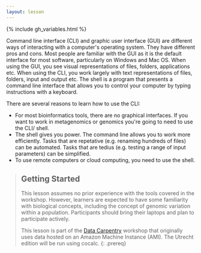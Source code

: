 ```yaml
---
layout: lesson
---
```


{% include gh_variables.html %}


Command line interface (CLI) and graphic user interface (GUI) are different ways of interacting with a computer's operating system. They have different pros and cons. Most people are familiar with the GUI as it is the default interface for most software, particularly on Windows and Mac OS. When using the GUI, you see visual representations of files, folders, applications etc. 
When using the CLI, you work largely with text representations of files, folders, input and output etc.
The shell is a program that presents a command line interface that allows you to control your computer by typing instructions with a keyboard.

There are several reasons to learn how to use the CLI:

- For most bioinformatics tools, there are no graphical interfaces. If you want to work in metagenomics or genomics you're going to need to use the CLI/ shell.
- The shell gives you power. The command line allows you to work more efficiently. Tasks that are repetative (e.g. renaming hundreds of files) can be automated. Tasks that are tedius (e.g. testing a range of input parameters) can be simplified.
- To use remote computers or cloud computing, you need to use the shell.

> ## Getting Started
>
> This lesson assumes no prior experience with the tools covered in the workshop. 
> However, learners are expected to have some familiarity with biological concepts,
> including the 
> concept of genomic variation within a population. Participants should bring their laptops and plan to participate actively. 
>
> This lesson is part of the [Data Carpentry](https://datacarpentry.org) workshop that originally uses data hosted on an Amazon Machine Instance (AMI). The Utrecht edition will be run using cocalc.
{: .prereq}

